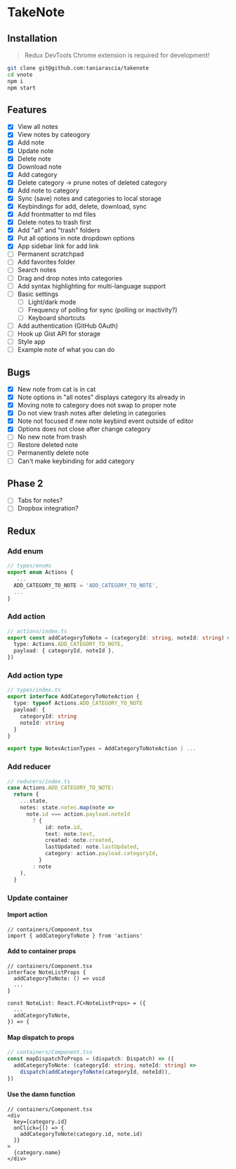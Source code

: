 # TakeNote

## Installation

> Redux DevTools Chrome extension is required for development!

```bash
git clone git@github.com:taniarascia/takenote
cd vnote
npm i
npm start
```

## Features

- [x] View all notes
- [x] View notes by cateogory
- [x] Add note
- [x] Update note
- [x] Delete note
- [x] Download note
- [x] Add category
- [x] Delete category -> prune notes of deleted category
- [x] Add note to category
- [x] Sync (save) notes and categories to local storage
- [x] Keybindings for add, delete, download, sync
- [x] Add frontmatter to md files
- [x] Delete notes to trash first
- [x] Add "all" and "trash" folders
- [x] Put all options in note dropdown options
- [x] App sidebar link for add link
- [ ] Permanent scratchpad
- [ ] Add favorites folder
- [ ] Search notes
- [ ] Drag and drop notes into categories
- [ ] Add syntax highlighting for multi-language support
- [ ] Basic settings
  - [ ] Light/dark mode
  - [ ] Frequency of polling for sync (polling or inactivity?)
  - [ ] Keyboard shortcuts
- [ ] Add authentication (GitHub 0Auth)
- [ ] Hook up Gist API for storage
- [ ] Style app
- [ ] Example note of what you can do

## Bugs

- [x] New note from cat is in cat
- [x] Note options in "all notes" displays category its already in
- [x] Moving note to category does not swap to proper note
- [x] Do not view trash notes after deleting in categories
- [x] Note not focused if new note keybind event outside of editor
- [x] Options does not close after change category
- [ ] No new note from trash
- [ ] Restore deleted note
- [ ] Permanently delete note
- [ ] Can't make keybinding for add category

## Phase 2

- [ ] Tabs for notes?
- [ ] Dropbox integration?

## Redux

### Add enum

```ts
// types/enums
export enum Actions {
   ...
  ADD_CATEGORY_TO_NOTE = 'ADD_CATEGORY_TO_NOTE',
  ...
}
```

### Add action

```ts
// actions/index.ts
export const addCategoryToNote = (categoryId: string, noteId: string) => ({
  type: Actions.ADD_CATEGORY_TO_NOTE,
  payload: { categoryId, noteId },
})
```

### Add action type

```ts
// types/index.ts
export interface AddCategoryToNoteAction {
  type: typeof Actions.ADD_CATEGORY_TO_NOTE
  payload: {
    categoryId: string
    noteId: string
  }
}

export type NotesActionTypes = AddCategoryToNoteAction | ...
```

### Add reducer

```ts
// reducers/index.ts
case Actions.ADD_CATEGORY_TO_NOTE:
  return {
    ...state,
    notes: state.notes.map(note =>
      note.id === action.payload.noteId
        ? {
            id: note.id,
            text: note.text,
            created: note.created,
            lastUpdated: note.lastUpdated,
            category: action.payload.categoryId,
          }
        : note
    ),
  }
```

### Update container

#### Import action

```tsx
// containers/Component.tsx
import { addCategoryToNote } from 'actions'
```

#### Add to container props

```tsx
// containers/Component.tsx
interface NoteListProps {
  addCategoryToNote: () => void
  ...
}

const NoteList: React.FC<NoteListProps> = ({
  ...
  addCategoryToNote,
}) => {
```

#### Map dispatch to props

```ts
// containers/Component.tsx
const mapDispatchToProps = (dispatch: Dispatch) => ({
  addCategoryToNote: (categoryId: string, noteId: string) =>
    dispatch(addCategoryToNote(categoryId, noteId)),
})
```

#### Use the damn function

```tsx
// containers/Component.tsx
<div
  key={category.id}
  onClick={() => {
    addCategoryToNote(category.id, note.id)
  }}
>
  {category.name}
</div>
```

